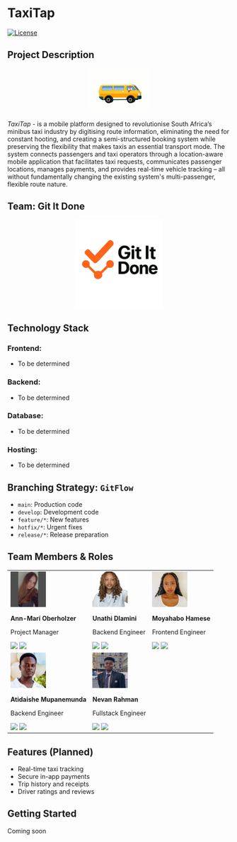 # TaxiTap

[![License](https://img.shields.io/badge/License-MIT-blue.svg)](https://opensource.org/licenses/MIT)

## Project Description

<p align="center">
    <img src="assets/images/taxi.gif" height="100"/>
</p>

*TaxiTap* - is a mobile platform designed to revolutionise South Africa’s minibus taxi industry by digitising route information, eliminating the need for constant hooting, and creating a semi-structured booking system while preserving the flexibility that makes taxis an essential transport mode.
The system connects passengers and taxi operators through a location-aware mobile application that facilitates taxi requests, communicates passenger locations, manages payments, and provides real-time vehicle tracking – all without fundamentally changing the existing system's multi-passenger, flexible route nature.


## Team: Git It Done
<p align="center">
  <a href ="http://gititdone2025.site"><img src="assets/images/Logo_nobg.png" alt="Git It Done Logo" width="200"/></a>
</p>

## Technology Stack

### Frontend:
- To be determined

### Backend:
- To be determined

### Database:
- To be determined

### Hosting:
- To be determined

## Branching Strategy: `GitFlow`
- `main`: Production code
- `develop`: Development code
- `feature/*`: New features
- `hotfix/*`: Urgent fixes
- `release/*`: Release preparation

## Team Members & Roles

<table>
  <tr>
    <td>
      <img src="assets/images/annie.jpeg" height="80" width="80" alt="Ann-Marí Oberholzer"/>
      <p><b>Ann-Marí Oberholzer</b></p>
      <p>Project Manager</p>
      <a href="https://github.com/Ann-Mari-Oberholzer"><img src="https://img.shields.io/badge/GitHub-100000?style=for-the-badge&logo=github&logoColor=white" /></a>
      <a href="https://linkedin.com/ann-mari-oberholzer-967982354/"><img src="https://img.shields.io/badge/LinkedIn-0077B5?style=for-the-badge&logo=linkedin&logoColor=white" /></a>
    </td>
    <td>
      <img src="assets/images/unathi.jpeg" height="80" width="80" alt="Unathi Dlamini"/>
      <p><b>Unathi Dlamini</b></p>
      <p>Backend Engineer</p>
      <a href="https://github.com/un4thi"><img src="https://img.shields.io/badge/GitHub-100000?style=for-the-badge&logo=github&logoColor=white" /></a>
      <a href="https://linkedin.com/unathi-dlamini-237007224/"><img src="https://img.shields.io/badge/LinkedIn-0077B5?style=for-the-badge&logo=linkedin&logoColor=white" /></a>
    </td>
    <td>
      <img src="assets/images/tebogo.jpg" height="80" width="80" alt="Moyahabo Hamese"/>
      <p><b>Moyahabo Hamese</b></p>
      <p>Frontend Engineer</p>
      <a href="https://github.com/habohamese"><img src="https://img.shields.io/badge/GitHub-100000?style=for-the-badge&logo=github&logoColor=white" /></a>
      <a href="https://www.linkedin.com/in/moyahabo-hamese/"><img src="https://img.shields.io/badge/LinkedIn-0077B5?style=for-the-badge&logo=linkedin&logoColor=white" /></a>
    </td>
  </tr>
  <tr>
    <td>
      <img src="assets/images/ati.jpeg" height="80" width="80" alt="Atidaishe Mupanemunda"/>
      <p><b>Atidaishe Mupanemunda</b></p>
      <p>Backend Engineer</p>
      <a href="https://github.com/WillyDoo428"><img src="https://img.shields.io/badge/GitHub-100000?style=for-the-badge&logo=github&logoColor=white" /></a>
      <a href="https://www.linkedin.com/in/atidaishe-mupanemunda-87ba721b7/"><img src="https://img.shields.io/badge/LinkedIn-0077B5?style=for-the-badge&logo=linkedin&logoColor=white" /></a>
    </td>
    <td>
      <img src="assets/images/nev.jpg" height="80" width="80" alt="Nevan Rahman"/>
      <p><b>Nevan Rahman</b></p>
      <p>Fullstack Engineer</p>
      <a href="https://github.com/rsnevan"><img src="https://img.shields.io/badge/GitHub-100000?style=for-the-badge&logo=github&logoColor=white" /></a>
      <a href="https://linkedin.com/in/nevanrahman"><img src="https://img.shields.io/badge/LinkedIn-0077B5?style=for-the-badge&logo=linkedin&logoColor=white" /></a>
    </td>
    <td></td>
  </tr>
</table>

## Features (Planned)
- Real-time taxi tracking
- Secure in-app payments
- Trip history and receipts
- Driver ratings and reviews

## Getting Started
Coming soon